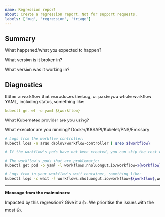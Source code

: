 ```yaml
---
name: Regression report
about: Create a regression report. Not for support requests.
labels: ['bug', 'regression', 'triage']
---
```

## Summary

What happened/what you expected to happen?

What version is it broken in?

What version was it working in?

## Diagnostics

Either a workflow that reproduces the bug, or paste you whole workflow YAML, including status, something like:

```yaml
kubectl get wf -o yaml ${workflow}
```

What Kubernetes provider are you using?

What executor are you running? Docker/K8SAPI/Kubelet/PNS/Emissary

```bash
# Logs from the workflow controller:
kubectl logs -n argo deploy/workflow-controller | grep ${workflow}

# If the workflow's pods have not been created, you can skip the rest of the diagnostics.

# The workflow's pods that are problematic:
kubectl get pod -o yaml -l workflows.nholuongut.io/workflow=${workflow},workflow.nholuongut.io/phase!=Succeeded

# Logs from in your workflow's wait container, something like:
kubectl logs -c wait -l workflows.nholuongut.io/workflow=${workflow},workflow.nholuongut.io/phase!=Succeeded
```

---
<!-- Issue Author: Don't delete this message to encourage other users to support your issue! -->
**Message from the maintainers**:

Impacted by this regression? Give it a 👍. We prioritise the issues with the most 👍.
